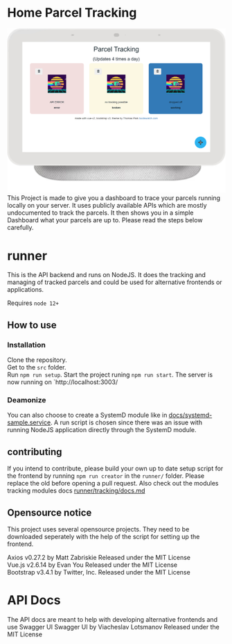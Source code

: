 # Home Parcel Tracking

![Screenshot](docs/ptrack-screenshot.png)
This Project is made to give you a dashboard to trace your parcels running locally on your server.
It uses publicly available APIs which are mostly undocumented to track the parcels.
It then shows you in a simple Dashboard what your parcels are up to.
Please read the steps below carefully.

# runner

This is the API backend and runs on NodeJS.
It does the tracking and managing of tracked parcels and could be used for alternative frontends or applications.

Requires `node 12+`

## How to use

### Installation

Clone the repository.  
Get to the `src` folder.  
Run `npm run setup`.
Start the project runing `npm run start`.
The server is now running on `http://localhost:3003/

### Deamonize

You can also choose to create a SystemD module like in [docs/systemd-sample.service](docs/systemd-sample.service).
A run script is chosen since there was an issue with running NodeJS application directly through the SystemD module.

## contributing

If you intend to contribute, please build your own up to date setup script for the frontend by running `npm run creator` in the `runner/` folder.
Please replace the old before opening a pull request.
Also check out the modules tracking modules docs [runner/tracking/docs.md](runner/tracking/docs.md)

## Opensource notice

This project uses several opensource projects.
They need to be downloaded seperately with the help of the script for setting up the frontend.

Axios v0.27.2 by Matt Zabriskie Released under the MIT License  
Vue.js v2.6.14 by Evan You Released under the MIT License  
Bootstrap v3.4.1 by Twitter, Inc. Released under the MIT License

# API Docs

The API docs are meant to help with developing alternative frontends and use Swagger UI
Swagger UI by Viacheslav Lotsmanov Released under the MIT License
